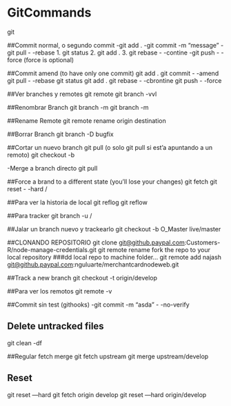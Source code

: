# GitCommands

git

##Commit normal, o segundo commit 
-git add .
-git commit -m “message”
-git pull - -rebase <remote> <branch>
	1. git status
	2. git add .
	3. git rebase - -contine
-git push <my remote> <branch> - -force (force is optional)

##Commit amend (to have only one commit)
git add .
git commit - -amend
git pull - -rebase <remote> <branch>
	git status
	git add .
	git rebase - -cbrontine
git push <my remote> <branch> - -force

##Ver branches y remotes
git remote
git branch -vvl

##Renombrar Branch
git branch -m <newname>
git branch -m <oldname> <newname>

##Rename Remote
git remote rename origin destination

##Borrar Branch
git branch -D bugfix

##Cortar un nuevo branch
git pull <remote> <branch> (o solo git pull si est’a apuntando a un remoto)
git checkout -b <new-branch>

-Merge a branch directo
git pull <remote> <branch>

##Force a brand to a different state (you’ll lose your changes)
git fetch <remote>
git reset - -hard <remote>/<branch>

##Para ver la historia de local 
git reflog
git reflow <remote>

##Para tracker
git branch -u <remote>/<branch>

##Jalar un branch nuevo y trackearlo
git checkout -b O_Master live/master

##CLONANDO REPOSITORIO
git clone git@github.paypal.com:Customers-R/node-manage-credentials.git
git remote rename <oldname> <newname>
fork the repo to your local repository
###dd local repo to machine folder…
git remote add najash git@github.paypal.com:nguluarte/merchantcardnodeweb.git

##Track a new branch
git checkout -t origin/develop

##Para ver los remotos
git remote  -v

##Commit sin test (githooks)
-git commit -m “asda”  - -no-verify

## Delete untracked files
git clean -df

##Regular fetch merge
git fetch upstream
git merge upstream/develop

## Reset 
git reset —hard
git fetch origin develop
git reset —hard origin/develop
